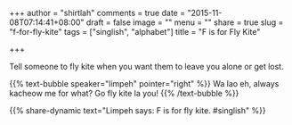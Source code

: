 +++
author = "shirtlah"
comments = true
date = "2015-11-08T07:14:41+08:00"
draft = false
image = ""
menu = ""
share = true
slug = "f-for-fly-kite"
tags = ["singlish", "alphabet"]
title = "F is for Fly Kite"

+++

Tell someone to fly kite when you want them to leave you alone or get lost.

<!--more-->

{{% text-bubble speaker="limpeh" pointer="right" %}}
Wa lao eh, always kacheow me for what? Go fly kite la you!
{{% /text-bubble %}}

{{% share-dynamic text="Limpeh says: F is for fly kite. #singlish" %}}
